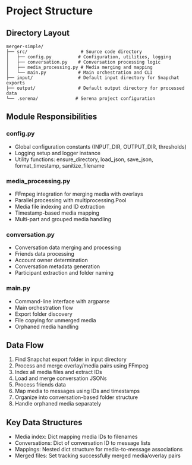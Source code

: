 # Project Structure

## Directory Layout
```
merger-simple/
├── src/                    # Source code directory
│   ├── config.py          # Configuration, utilities, logging
│   ├── conversation.py    # Conversation processing logic
│   ├── media_processing.py # Media merging and mapping
│   └── main.py            # Main orchestration and CLI
├── input/                 # Default input directory for Snapchat exports
├── output/                # Default output directory for processed data
└── .serena/              # Serena project configuration

```

## Module Responsibilities

### config.py
- Global configuration constants (INPUT_DIR, OUTPUT_DIR, thresholds)
- Logging setup and logger instance
- Utility functions: ensure_directory, load_json, save_json, format_timestamp, sanitize_filename

### media_processing.py
- FFmpeg integration for merging media with overlays
- Parallel processing with multiprocessing.Pool
- Media file indexing and ID extraction
- Timestamp-based media mapping
- Multi-part and grouped media handling

### conversation.py
- Conversation data merging and processing
- Friends data processing
- Account owner determination
- Conversation metadata generation
- Participant extraction and folder naming

### main.py
- Command-line interface with argparse
- Main orchestration flow
- Export folder discovery
- File copying for unmerged media
- Orphaned media handling

## Data Flow
1. Find Snapchat export folder in input directory
2. Process and merge overlay/media pairs using FFmpeg
3. Index all media files and extract IDs
4. Load and merge conversation JSONs
5. Process friends data
6. Map media to messages using IDs and timestamps
7. Organize into conversation-based folder structure
8. Handle orphaned media separately

## Key Data Structures
- Media index: Dict mapping media IDs to filenames
- Conversations: Dict of conversation ID to message lists
- Mappings: Nested dict structure for media-to-message associations
- Merged files: Set tracking successfully merged media/overlay pairs